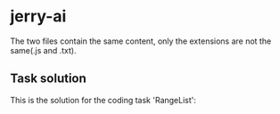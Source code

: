 # jerry-ai
The two files contain the same content, only the extensions are not the same(.js and .txt).

## Task solution
This is the solution for the coding task 'RangeList':
